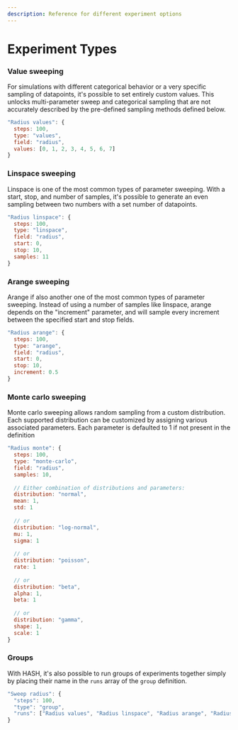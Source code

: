 ```yaml
---
description: Reference for different experiment options
---
```


# Experiment Types

### Value sweeping

For simulations with different categorical behavior or a very specific sampling of datapoints, it's possible to set entirely custom values. This unlocks multi-parameter sweep and categorical sampling that are not accurately described by the pre-defined sampling methods defined below.

```javascript
"Radius values": {
  steps: 100,
  type: "values",
  field: "radius",
  values: [0, 1, 2, 3, 4, 5, 6, 7]
}
```

### Linspace sweeping

Linspace is one of the most common types of parameter sweeping. With a start, stop, and number of samples, it's possible to generate an even sampling between two numbers with a set number of datapoints.

```javascript
"Radius linspace": {
  steps: 100,
  type: "linspace",
  field: "radius",
  start: 0,
  stop: 10,
  samples: 11
}
```

### Arange sweeping

Arange if also another one of the most common types of parameter sweeping. Instead of using a number of samples like linspace, arange depends on the "increment" parameter, and will sample every increment between the specified start and stop fields.

```javascript
"Radius arange": {
  steps: 100,
  type: "arange",
  field: "radius",
  start: 0,
  stop: 10,
  increment: 0.5
}
```

### Monte carlo sweeping

Monte carlo sweeping allows random sampling from a custom distribution. Each supported distribution can be customized by assigning various associated parameters. Each parameter is defaulted to 1 if not present in the definition

```javascript
"Radius monte": {
  steps: 100,
  type: "monte-carlo",
  field: "radius",
  samples: 10,
  
  // Either combination of distributions and parameters:
  distribution: "normal",
  mean: 1,
  std: 1
  
  // or
  distribution: "log-normal",
  mu: 1,
  sigma: 1
  
  // or  
  distribution: "poisson",
  rate: 1
  
  // or  
  distribution: "beta",
  alpha: 1,
  beta: 1
  
  // or  
  distribution: "gamma",
  shape: 1,
  scale: 1
}
```

### Groups

With HASH, it's also possible to run groups of experiments together simply by placing their name in the `runs` array of the `group` definition.

```javascript
"Sweep radius": {
  "steps": 100,
  "type": "group",
  "runs": ["Radius values", "Radius linspace", "Radius arange", "Radius monte"]
}
```



